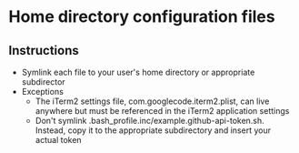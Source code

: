 # Home directory configuration files

## Instructions
- Symlink each file to your user's home directory or appropriate subdirector
- Exceptions
  - The iTerm2 settings file, com.googlecode.iterm2.plist, can live anywhere but must be referenced in the iTerm2 application settings
  - Don't symlink .bash_profile.inc/example.github-api-token.sh. Instead, copy it to the appropriate subdirectory and insert your actual token
